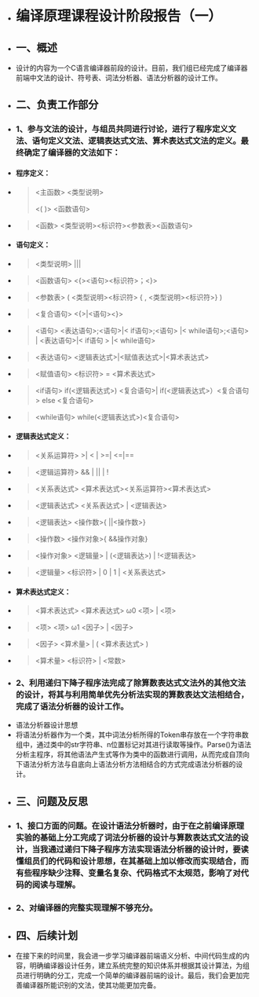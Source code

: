 + # 编译原理课程设计阶段报告（一）
+ ## 一、概述
+ 设计的内容为一个C语言编译器前段的设计。目前，我们组已经完成了编译器前端中文法的设计、符号表、词法分析器、语法分析器的设计工作。
+ ## 二、负责工作部分
+ ### 1、参与文法的设计，与组员共同进行讨论，进行了程序定义文法、语句定义文法、逻辑表达式文法、算术表达式文法的定义。最终确定了编译器的文法如下：
+ #### 程序定义：
+ > <主函数>  <类型说明><main><( )> <函数语句>
+ > <函数>  <类型说明><标识符><参数表><函数语句>
+ #### 语句定义：
+ > <类型说明>  <void>|<char>|<int>|<float>
+ > <函数语句>  <{><语句><return><标识符>；<}>
+ > <参数表>  ( <类型说明><标识符> { , <类型说明><标识符>} )
+ > <复合语句>  <{>|<语句><}>
+ > <语句>  <表达语句>;<语句>|< if语句>;<语句> |< while语句>;<语句>  |  <表达语句>|< if语句 > |< while语句>
+ > <表达语句>  <逻辑表达式>|<赋值表达式>|<算术表达式>
+ > <赋值语句>  <标识符> = <算术表达式>
+ > <if语句>  if(<逻辑表达式>) <复合语句>| if(<逻辑表达式>）<复合语句> else <复合语句>
+ > <while语句>  while(<逻辑表达式>)<复合语句>
+ #### 逻辑表达式定义：
+ > <关系运算符>   >| < | >=| <=|==
+ > <逻辑运算符>  && |  ||  |  ! 
+ > <关系表达式>  <算术表达式><关系运算符><算术表达式>
+ > <逻辑表达式>  <关系表达式> | <逻辑表达>
+ > <逻辑表达> <操作数>{ ||<操作数>}
+ > <操作数>  <操作对象>{ &&操作对象}
+ > <操作对象>  <逻辑量> | (<逻辑表达>) | !<逻辑表达>
+ > <逻辑量>  <标识符> | 0 | 1 | <关系表达式>
+ #### 算术表达式定义：
+ > <算术表达式>  <算术表达式> ω0 <项> | <项>
+ > <项>  <项> ω1  <因子> | <因子>
+ > <因子>  <算术量> | ( <算术表达式> )
+ > <算术量>  <标识符> | <常数> 
+ ### 2、利用递归下降子程序法完成了除算数表达式文法外的其他文法的设计，将其与利用简单优先分析法实现的算数表达文法相结合，完成了语法分析器的设计工作。
+ 语法分析器设计思想
+ 将语法分析器作为一个类，其中词法分析所得的Token串存放在一个字符串数组中，通过类中的str字符串、n位置标记对其进行读取等操作。Parse()为语法分析主程序，将其他语法产生式等作为类中的函数进行调用，从而完成自顶向下语法分析方法与自底向上语法分析方法相结合的方式完成语法分析器的设计。
+ ## 三、问题及反思
+ ### 1、接口方面的问题。在设计语法分析器时，由于在之前编译原理实验的基础上分工完成了词法分析器的设计与算数表达式文法的设计，当我通过递归下降子程序方法实现语法分析器的设计时，要读懂组员们的代码和设计思想，在其基础上加以修改而实现结合，而有些程序缺少注释、变量名复杂、代码格式不太规范，影响了对代码的阅读与理解。
+ ### 2、对编译器的完整实现理解不够充分。
+ ## 四、后续计划
+ 在接下来的时间里，我会进一步学习编译器前端语义分析、中间代码生成的内容，明确编译器设计任务，建立系统完整的知识体系并根据其设计算法，为组员进行明确的分工，完成一个简单的编译器前端的设计。最后，我们会更加完善编译器所能识别的文法，使其功能更加完备。
